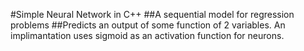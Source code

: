 #Simple Neural Network in C++
##A sequential model for regression problems
##Predicts an output of some function of 2 variables. An implimantation uses sigmoid as an activation function for neurons.
